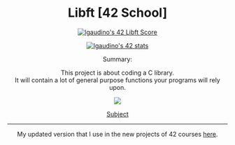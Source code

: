 <h1 align="center"> Libft [42 School] </h1>

<p align="center">
  <a href="https://github.com/JaeSeoKim/badge42">
    <img src="https://badge42.vercel.app/api/v2/cld6lomfp00250fl5aqiuznp2/project/2942599" alt="lgaudino's 42 Libft Score" />
  </a>
</p>
<p align="center">
  <a href="https://github.com/JaeSeoKim/badge42">
   <img src="https://badge42.vercel.app/api/v2/cld6lomfp00250fl5aqiuznp2/stats?cursusId=21&coalitionId=124" alt="lgaudino's 42 stats" />
  </a>
</p>
<p align="center">Summary:</p>
<p align="center">
This project is about coding a C library.<br>
It will contain a lot of general purpose functions your programs will rely upon.</p>
<p align="center"><img src="https://img.shields.io/badge/Version-15-blue?style=for-the-badge"></p>

<p align="center"><a href="./RMfile/en.subject.pdf">Subject</a></p>

<hr>
<p align="center">My updated version that I use in the new projects of 42 courses <a href="https://github.com/Nikappa57/Libft-42/tree/EXTRA">here</a>.</p>
